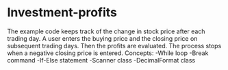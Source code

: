 # Investment-profits
The example code keeps track of the change in stock price after each trading day. A user enters the buying price and the closing price on subsequent trading days. Then the profits are evaluated. The process stops when a negative closing price is entered.  Concepts: -While loop -Break command -If-Else statement -Scanner class -DecimalFormat class
